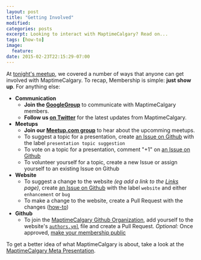 ```yaml
---
layout: post
title: "Getting Involved"
modified:
categories: posts
excerpt: Looking to interact with MaptimeCalgary? Read on...
tags: [how-to]
image:
  feature:
date: 2015-02-23T22:15:29-07:00
---
```


At [tonight's meetup](/posts/2015/02/08/first-meetup/), we covered a number of ways that anyone can get involved with MaptimeCalgary.  To recap, Membership is simple: **just show up**. For anything else:

- **Communication**
  - **Join the [GoogleGroup](https://groups.google.com/forum/#!forum/maptimecalgary)** to communicate with MaptimeCalgary members.
  - **Follow us [on Twitter](https://twitter.com/MaptimeCalgary)** for the latest updates from MaptimeCalgary.
- **Meetups**
  - **Join our [Meetup.com group](http://www.meetup.com/MaptimeCalgary)** to hear about the upcomming meetups.
  - To suggest a topic for a presentation, create [an Issue on Github](https://github.com/MaptimeCalgary/maptimecalgary.github.io/labels/presentation%20topic%20suggestion) with the label `presentation topic suggestion`
  - To vote on a topic for a presentation, comment "+1" on [an Issue on Github](https://github.com/MaptimeCalgary/maptimecalgary.github.io/labels/presentation%20topic%20suggestion)
  - To volunteer yourself for a topic, create a new Issue or assign yourself to an existing Issue on Github
- **Website**
  - To suggest a change to the website _(eg add a link to the [Links](/links) page)_, create [an Issue on Github](https://github.com/MaptimeCalgary/maptimecalgary.github.io/labels/presentation%20topic%20suggestion) with the label `website` and either `enhancement` or `bug`
  - To make a change to the website, create a Pull Request with the changes ([how-to](https://help.github.com/articles/using-pull-requests/))
- **Github**
  - To join the [MaptimeCalgary Github Organization](https://github.com/MaptimeCalgary), add yourself to the website's [`authors.yml`](https://github.com/MaptimeCalgary/maptimecalgary.github.io/blob/master/_data/authors.yml) file and create a Pull Request. _Optional:_ Once approved, [make your membership public](https://help.github.com/articles/publicizing-or-concealing-organization-membership/)

To get a better idea of what MaptimeCalgary is about, take a look at the [MaptimeCalgary Meta Presentation](http://maptimecalgary.github.io/presentation-meta-maptime).
